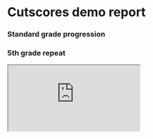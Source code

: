 # Cutscores demo report

### Standard grade progression
<div data-pym-src="https://literasee.github.io/cutscores-viz/i.html?student=standard"></div>

### 5th grade repeat
<iframe class="full-width" src="https://literasee.github.io/cutscores-viz/i.html?student=standard"></iframe>

